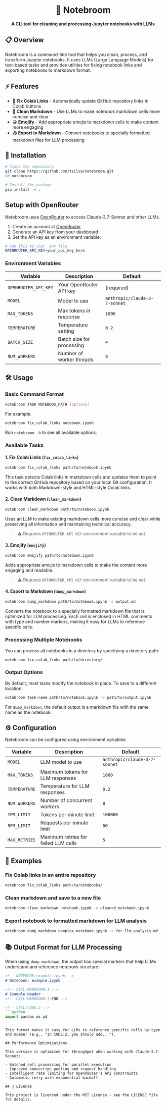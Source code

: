 <div align="center">

# 🧹 Notebroom

**A CLI tool for cleaning and processing Jupyter notebooks with LLMs**

</div>

## 📋 Overview

Notebroom is a command-line tool that helps you clean, process, and transform Jupyter notebooks. It uses LLMs (Large Language Models) for text-based tasks and provides utilities for fixing notebook links and exporting notebooks to markdown format.

## ⚡ Features

- 🔄 **Fix Colab Links** - Automatically update GitHub repository links in Colab buttons
- 📝 **Clean Markdown** - Use LLMs to make notebook markdown cells more concise and clear
- 😀 **Emojify** - Add appropriate emojis to markdown cells to make content more engaging
- 📤 **Export to Markdown** - Convert notebooks to specially formatted markdown files for LLM processing

## 🚀 Installation

```bash
# Clone the repository
git clone https://github.com/tsilva/notebroom.git
cd notebroom

# Install the package
pip install -e .
```

## Setup with OpenRouter

Notebroom uses [OpenRouter](https://openrouter.ai/) to access Claude-3.7-Sonnet and other LLMs.

1. Create an account at [OpenRouter](https://openrouter.ai/)
2. Generate an API key from your dashboard
3. Set the API key as an environment variable:

```bash
# Add this to your .env file
OPENROUTER_API_KEY=your_api_key_here
```

### Environment Variables

| Variable | Description | Default |
|----------|-------------|---------|
| `OPENROUTER_API_KEY` | Your OpenRouter API key | (required) |
| `MODEL` | Model to use | `anthropic/claude-3-7-sonnet` |
| `MAX_TOKENS` | Max tokens in response | `1000` |
| `TEMPERATURE` | Temperature setting | `0.2` |
| `BATCH_SIZE` | Batch size for processing | `4` |
| `NUM_WORKERS` | Number of worker threads | `8` |

## 🛠️ Usage

### Basic Command Format

```bash
notebroom TASK NOTEBOOK_PATH [options]
```

For example:

```bash
notebroom fix_colab_links notebook.ipynb
```

Run `notebroom -h` to see all available options.

### Available Tasks

#### 1. Fix Colab Links (`fix_colab_links`)

```bash
notebroom fix_colab_links path/to/notebook.ipynb
```

This task detects Colab links in markdown cells and updates them to point to the correct GitHub repository based on your local Git configuration. It works with both Markdown-style and HTML-style Colab links.

#### 2. Clean Markdown (`clean_markdown`)

```bash
notebroom clean_markdown path/to/notebook.ipynb
```

Uses an LLM to make existing markdown cells more concise and clear while preserving all information and maintaining technical accuracy.

> ⚠️ Requires `OPENROUTER_API_KEY` environment variable to be set.

#### 3. Emojify (`emojify`)

```bash
notebroom emojify path/to/notebook.ipynb
```

Adds appropriate emojis to markdown cells to make the content more engaging and readable.

> ⚠️ Requires `OPENROUTER_API_KEY` environment variable to be set.

#### 4. Export to Markdown (`dump_markdown`)

```bash
notebroom dump_markdown path/to/notebook.ipynb -o output.md
```

Converts the notebook to a specially formatted markdown file that is optimized for LLM processing. Each cell is enclosed in HTML comments with type and number markers, making it easy for LLMs to reference specific cells.

### Processing Multiple Notebooks

You can process all notebooks in a directory by specifying a directory path:

```bash
notebroom fix_colab_links path/to/directory/
```

### Output Options

By default, most tasks modify the notebook in place. To save to a different location:

```bash
notebroom task-name path/to/notebook.ipynb -o path/to/output.ipynb
```

For `dump_markdown`, the default output is a markdown file with the same name as the notebook.

## ⚙️ Configuration

Notebroom can be configured using environment variables:

| Variable | Description | Default |
|----------|-------------|---------|
| `MODEL` | LLM model to use | `anthropic/claude-3-7-sonnet` |
| `MAX_TOKENS` | Maximum tokens for LLM responses | `1000` |
| `TEMPERATURE` | Temperature for LLM responses | `0.2` |
| `NUM_WORKERS` | Number of concurrent workers | `8` |
| `TPM_LIMIT` | Tokens per minute limit | `100000` |
| `RPM_LIMIT` | Requests per minute limit | `60` |
| `MAX_RETRIES` | Maximum retries for failed LLM calls | `5` |

## 📝 Examples

### Fix Colab links in an entire repository

```bash
notebroom fix_colab_links path/to/notebooks/
```

### Clean markdown and save to a new file

```bash
notebroom clean_markdown notebook.ipynb -o cleaned_notebook.ipynb
```

### Export notebook to formatted markdown for LLM analysis

```bash
notebroom dump_markdown complex_notebook.ipynb -o for_llm_analysis.md
```

## 📚 Output Format for LLM Processing

When using `dump_markdown`, the output has special markers that help LLMs understand and reference notebook structure:

```markdown
<!-- NOTEBOOK:example.ipynb -->
# Notebook: example.ipynb

<!-- CELL:MARKDOWN:1 -->
# Example Header
<!-- CELL:MARKDOWN:1:END -->

<!-- CELL:CODE:2 -->
```python
import pandas as pd
```
<!-- CELL:CODE:2:END -->
```

This format makes it easy for LLMs to reference specific cells by type and number (e.g., "In CODE:2, you should add...").

## Performance Optimizations

This version is optimized for throughput when working with Claude-3.7-Sonnet:

- Batched cell processing for parallel execution
- Improved connection pooling and request handling
- Intelligent rate limiting for OpenRouter's API constraints
- Automatic retry with exponential backoff

## 📄 License

This project is licensed under the MIT License - see the LICENSE file for details.
